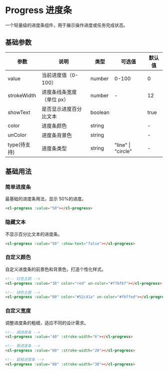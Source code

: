 # Progress 进度条

一个轻量级的进度条组件，用于展示操作进度或任务完成状态。

## 基础参数

| 参数         | 说明                      | 类型    | 可选值             | 默认值 |
| ------------ | ------------------------- | ------- | ------------------ | ------ |
| value        | 当前进度值（0-100）       | number  | 0-100              | 0      |
| strokeWidth  | 进度条线条宽度（单位 px） | number  | -                  | 12     |
| showText     | 是否显示进度百分比文本    | boolean |                    | true   |
| color        | 进度条颜色                | string  |                    | -      |
| unColor      | 进度条背景色              | string  |                    | -      |
| type(待支持) | 进度条类型                | string  | "line" \| "circle" | -      |

## 基础用法

### 简单进度条

最基础的进度条用法，显示 50%的进度。

```html
<cl-progress :value="50"></cl-progress>
```

### 隐藏文本

不显示百分比文本的进度条。

```html
<cl-progress :value="50" :show-text="false"></cl-progress>
```

### 自定义颜色

自定义进度条的前景色和背景色，打造个性化样式。

```html
<!-- 红色主题 -->
<cl-progress :value="30" color="red" un-color="#f7bfbf"></cl-progress>

<!-- 绿色主题 -->
<cl-progress :value="80" color="#52c41a" un-color="#f6ffed"></cl-progress>
```

### 自定义宽度

调整进度条的粗细，适应不同的设计需求。

```html
<!-- 细进度条 -->
<cl-progress :value="40" :stroke-width="6"></cl-progress>

<!-- 粗进度条 -->
<cl-progress :value="60" :stroke-width="20"></cl-progress>

<!-- 超粗进度条 -->
<cl-progress :value="80" :stroke-width="30"></cl-progress>
```

